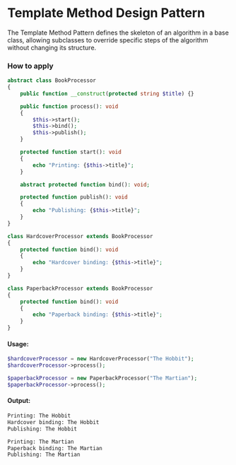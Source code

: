 # Template Method Design Pattern
The Template Method Pattern defines the skeleton of an algorithm in a base class, allowing subclasses to override specific steps of the algorithm without changing its structure.

### How to apply
```php
abstract class BookProcessor
{
    public function __construct(protected string $title) {}

    public function process(): void
    {
        $this->start();
        $this->bind();
        $this->publish();
    }

    protected function start(): void
    {
        echo "Printing: {$this->title}";
    }

    abstract protected function bind(): void;

    protected function publish(): void
    {
        echo "Publishing: {$this->title}";
    }
}
```

```php
class HardcoverProcessor extends BookProcessor
{
    protected function bind(): void
    {
        echo "Hardcover binding: {$this->title}";
    }
}
```

```php
class PaperbackProcessor extends BookProcessor
{
    protected function bind(): void
    {
        echo "Paperback binding: {$this->title}";
    }
}
```

#### Usage:
```php
$hardcoverProcessor = new HardcoverProcessor("The Hobbit");
$hardcoverProcessor->process();

$paperbackProcessor = new PaperbackProcessor("The Martian");
$paperbackProcessor->process();
```

#### Output:
```txt
Printing: The Hobbit
Hardcover binding: The Hobbit
Publishing: The Hobbit

Printing: The Martian
Paperback binding: The Martian
Publishing: The Martian
```
